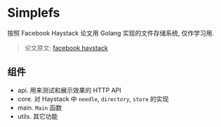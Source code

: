 
# Simplefs

按照 Facebook Haystack 论文用 Golang 实现的文件存储系统, 仅作学习用.

> 论文原文: [facebook haystack](http://www.usenix.org/event/osdi10/tech/full_papers/Beaver.pdf)

## 组件

* api. 用来测试和展示效果的 HTTP API
* core. 对 Haystack 中 `needle`, `directory`, `store` 的实现
* main. `Main` 函数
* utils. 其它功能

